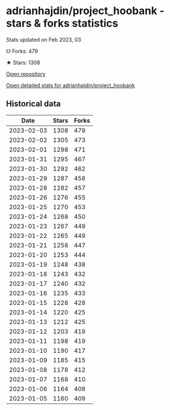# adrianhajdin/project_hoobank - stars & forks statistics

Stats updated on Feb 2023, 03

☋ Forks: 479

★ Stars: 1308

[Open repository](https://github.com/adrianhajdin/project_hoobank)

[Open detailed stats for adrianhajdin/project_hoobank](https://reviewgithub.com/rep/adrianhajdin/project_hoobank)

## Historical data
| Date | Stars | Forks |
|------|-------|-------|
| 2023-02-03 | 1308 | 479 | 
| 2023-02-02 | 1305 | 473 | 
| 2023-02-01 | 1298 | 471 | 
| 2023-01-31 | 1295 | 467 | 
| 2023-01-30 | 1292 | 462 | 
| 2023-01-29 | 1287 | 458 | 
| 2023-01-28 | 1282 | 457 | 
| 2023-01-26 | 1276 | 455 | 
| 2023-01-25 | 1270 | 453 | 
| 2023-01-24 | 1268 | 450 | 
| 2023-01-23 | 1267 | 449 | 
| 2023-01-22 | 1265 | 449 | 
| 2023-01-21 | 1258 | 447 | 
| 2023-01-20 | 1253 | 444 | 
| 2023-01-19 | 1248 | 438 | 
| 2023-01-18 | 1243 | 432 | 
| 2023-01-17 | 1240 | 432 | 
| 2023-01-16 | 1235 | 433 | 
| 2023-01-15 | 1228 | 428 | 
| 2023-01-14 | 1220 | 425 | 
| 2023-01-13 | 1212 | 425 | 
| 2023-01-12 | 1203 | 419 | 
| 2023-01-11 | 1198 | 419 | 
| 2023-01-10 | 1190 | 417 | 
| 2023-01-09 | 1185 | 415 | 
| 2023-01-08 | 1178 | 412 | 
| 2023-01-07 | 1168 | 410 | 
| 2023-01-06 | 1164 | 408 | 
| 2023-01-05 | 1160 | 409 | 

